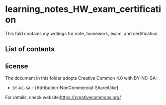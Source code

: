 # learning_notes_HW_exam_certification

This fold contains my writings for note, homework, exam, and certification. 

## List of contents

## license

The document in this folder adopts Creative Common 4.0 with BY-NC-SA:
* `BY-NC-SA` – [Attribution-NonCommercial-ShareAlike]

For details, check website:https://creativecommons.org/

